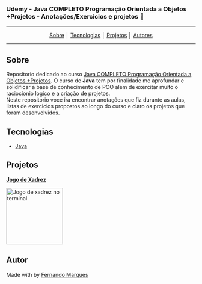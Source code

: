 
### Udemy - **Java COMPLETO Programação Orientada a Objetos +Projetos** - Anotações/Exercicios e projetos :rocket: 
---
<p align = "center">
<a align href = "#Sobre">Sobre</a> │
<a align href = "#Tecnologias">Tecnologias</a> │
<a align href = "#Projetos">Projetos</a> │
<a align href = "#Autor">Autores</a>
</p>

---

## Sobre
Repositorio dedicado ao curso [Java COMPLETO Programação Orientada a Objetos +Projetos](https://www.udemy.com/course/java-curso-completo/). O curso de **Java** tem por finalidade me aprofundar e solidificar a base de conhecimento de POO alem de exercitar muito o raciocionio logico e a criação de projetos.<br>
Neste repositorio voce ira encontrar anotações que fiz durante as aulas, listas de exercicios propostos ao longo do curso e claro os projetos que foram desenvolvidos.
 
## Tecnologias
- [Java](https://www.java.com/pt-BR/download/manual.jsp)


## Projetos
[**Jogo de Xadrez**](https://github.com/Fernando-Pozo/Java/tree/main/chess-system-java)
 
<img src="https://i.imgur.com/PXFxCFW.png" alt="Jogo de xadrez no terminal" width ="150"/>

## Autor
Made with by [Fernando Marques](https://www.linkedin.com/in/fernando-pozo-marques-junior/)
